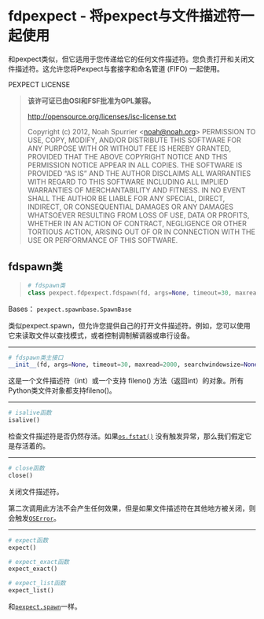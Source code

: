 # fdpexpect - 将pexpect与文件描述符一起使用

和pexpect类似，但它适用于您传递给它的任何文件描述符。您负责打开和关闭文件描述符。这允许您将Pexpect与套接字和命名管道 (FIFO) 一起使用。

PEXPECT LICENSE

> **该许可证已由OSI和FSF批准为GPL兼容。**
>
> http://opensource.org/licenses/isc-license.txt
>
> Copyright (c) 2012, Noah Spurrier <[noah@noah.org](mailto:noah%40noah.org)> PERMISSION TO USE, COPY, MODIFY, AND/OR DISTRIBUTE THIS SOFTWARE FOR ANY PURPOSE WITH OR WITHOUT FEE IS HEREBY GRANTED, PROVIDED THAT THE ABOVE COPYRIGHT NOTICE AND THIS PERMISSION NOTICE APPEAR IN ALL COPIES. THE SOFTWARE IS PROVIDED “AS IS” AND THE AUTHOR DISCLAIMS ALL WARRANTIES WITH REGARD TO THIS SOFTWARE INCLUDING ALL IMPLIED WARRANTIES OF MERCHANTABILITY AND FITNESS. IN NO EVENT SHALL THE AUTHOR BE LIABLE FOR ANY SPECIAL, DIRECT, INDIRECT, OR CONSEQUENTIAL DAMAGES OR ANY DAMAGES WHATSOEVER RESULTING FROM LOSS OF USE, DATA OR PROFITS, WHETHER IN AN ACTION OF CONTRACT, NEGLIGENCE OR OTHER TORTIOUS ACTION, ARISING OUT OF OR IN CONNECTION WITH THE USE OR PERFORMANCE OF THIS SOFTWARE.



## fdspawn类

> ```python
> # fdspawn类
> class pexpect.fdpexpect.fdspawn(fd, args=None, timeout=30, maxread=2000, searchwindowsize=None, logfile=None, encoding=None, codec_errors='strict', use_poll=False)
> ```

Bases： `pexpect.spawnbase.SpawnBase`

类似pexpect.spawn，但允许您提供自己的打开文件描述符。例如，您可以使用它来读取文件以查找模式，或者控制调制解调器或串行设备。

------

```python
# fdspawn类主接口
__init__(fd, args=None, timeout=30, maxread=2000, searchwindowsize=None, logfile=None, encoding=None, codec_errors='strict', use_poll=False)
```

这是一个文件描述符（int）或一个支持 fileno() 方法（返回int）的对象。所有Python类文件对象都支持fileno()。

------

```python
# isalive函数
isalive()
```

检查文件描述符是否仍然存活。如果[`os.fstat()`](https://docs.python.org/3/library/os.html#os.fstat) 没有触发异常，那么我们假定它是存活着的。

------

```python
# close函数
close()
```

关闭文件描述符。

第二次调用此方法不会产生任何效果，但是如果文件描述符在其他地方被关闭，则会触发[`OSError`](https://docs.python.org/3/library/exceptions.html#OSError)。

------

```python
# expect函数
expect()
```

```python
# expect_exact函数
expect_exact()
```

```python
# expect_list函数
expect_list()
```

和[`pexpect.spawn`](pexpect.md#pexpect.spawn)一样。